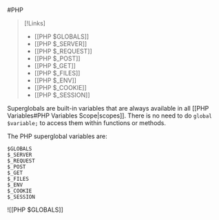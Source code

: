 #PHP 

>[!Links]
>- [[PHP $GLOBALS]]
>- [[PHP $_SERVER]]
>- [[PHP $_REQUEST]]
>- [[PHP $_POST]]
>- [[PHP $_GET]]
>- [[PHP $_FILES]]
>- [[PHP $_ENV]]
>- [[PHP $_COOKIE]]
>- [[PHP $_SESSION]]

Superglobals are built-in variables that are always available in all [[PHP Variables#PHP Variables Scope|scopes]]. 
There is no need to do `global $variable;` to access them within functions or methods.

The PHP superglobal variables are:
```
$GLOBALS
$_SERVER
$_REQUEST
$_POST
$_GET
$_FILES
$_ENV
$_COOKIE
$_SESSION
```

![[PHP $GLOBALS]]

